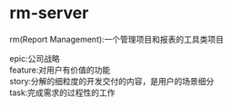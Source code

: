 # rm-server
rm(Report Management):一个管理项目和报表的工具类项目

epic:公司战略  
feature:对用户有价值的功能  
story:分解的细粒度的开发交付的内容，是用户的场景细分  
task:完成需求的过程性的工作